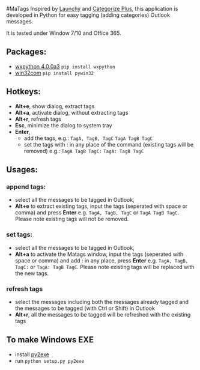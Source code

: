 #MaTags
Inspired by [Launchy](https://launchy.net/) and [Categorize Plus](https://www.veranosoft.com/), this application is developed in Python for easy tagging (adding categories) Outlook messages.

It is tested under Window 7/10 and Office 365.

## Packages:
+ [wxpython 4.0.0a3](http://wxpython.org/)
    `pip install wxpython`
+ [win32com](https://pypi.python.org/pypi/pywin32)
    `pip install pywin32`

## Hotkeys:
+ **Alt+e**, show dialog, extract tags
+ **Alt+a**, activate dialog, without extracting tags
+ **Alt+r**, refresh tags
+ **Esc**, minimize the dialog to system tray
+ **Enter**, 
    - add the tags, 
            e.g.:
                `TagA, TagB, TagC`
                `TagA TagB TagC`
    - set the tags with : in any place of the command 
        (existing tags will be removed)
            e.g.:
                `TagA TagB TagC:`
                `TagA: TagB TagC`
## Usages:
### append tags:
- select all the messages to be tagged in Outlook,
- **Alt+e** to extract existing tags, input the tags (seperated with space or comma) and press **Enter**
e.g. `TagA, TagB, TagC` or `TagA TagB TagC`. 
Please note existing tags will not be removed.

### set tags:
- select all the messages to be tagged in Outlook,
- **Alt+a** to activate the Matags window, 
input the tags (seperated with space or comma) and add : in any place, press **Enter**
e.g. `TagA, TagB, TagC:` or `TagA: TagB TagC`. 
Please note existing tags will be replaced with the new tags.

### refresh tags
- select the messages including both the messages already tagged and the messages to be tagged (with Ctrl or Shift) in Outlook 
- **Alt+r**, all the messages to be tagged will be refreshed with the existing tags

## To make Windows EXE
- install [py2exe](http://py2exe.org/)
- run `python setup.py py2exe`